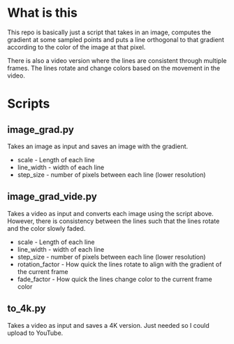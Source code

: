# What is this
This repo is basically just a script that takes in an image, computes the gradient at some sampled points and puts a line orthogonal to that gradient according to the color of the image at that pixel.

There is also a video version where the lines are consistent through multiple frames. The lines rotate and change colors based on the movement in the video.


# Scripts

## image_grad.py

Takes an image as input and saves an image with the gradient.
- scale - Length of each line
- line_width - width of each line
- step_size - number of pixels between each line (lower resolution)



## image_grad_vide.py

Takes a video as input and converts each image using the script above. However, there is consistency between the lines such that the lines rotate and the color slowly faded.
- scale - Length of each line
- line_width - width of each line
- step_size - number of pixels between each line (lower resolution)
- rotation_factor - How quick the lines rotate to align with the gradient of the current frame
- fade_factor - How quick the lines change color to the current frame color



## to_4k.py

Takes a video as input and saves a 4K version. Just needed so I could upload to YouTube.